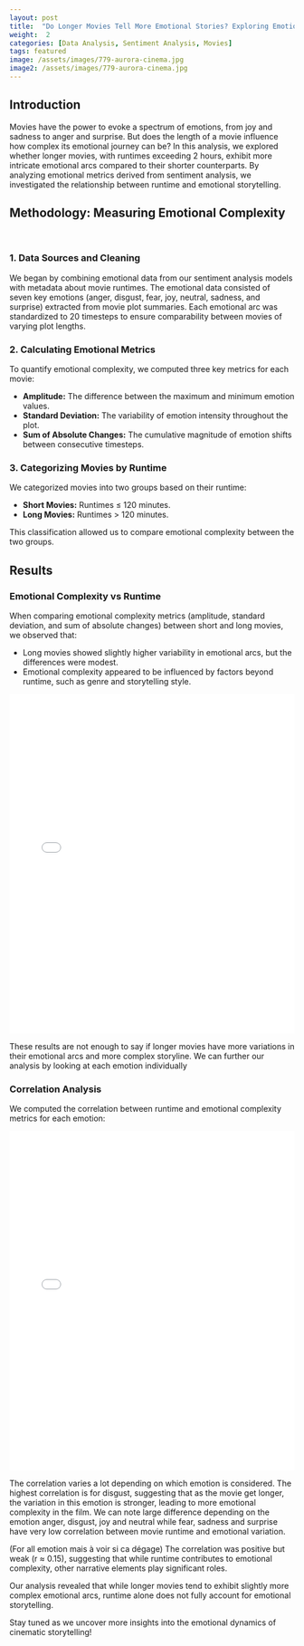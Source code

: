 ```yaml
---
layout: post
title:  "Do Longer Movies Tell More Emotional Stories? Exploring Emotional Complexity in Runtime"
weight:  2
categories: [Data Analysis, Sentiment Analysis, Movies]
tags: featured
image: /assets/images/779-aurora-cinema.jpg
image2: /assets/images/779-aurora-cinema.jpg
---
```


## Introduction

Movies have the power to evoke a spectrum of emotions, from joy and sadness to anger and surprise. But does the length of a movie influence how complex its emotional journey can be? In this analysis, we explored whether longer movies, with runtimes exceeding 2 hours, exhibit more intricate emotional arcs compared to their shorter counterparts. By analyzing emotional metrics derived from sentiment analysis, we investigated the relationship between runtime and emotional storytelling.

## Methodology: Measuring Emotional Complexity

<br />

### 1. Data Sources and Cleaning

We began by combining emotional data from our sentiment analysis models with metadata about movie runtimes. The emotional data consisted of seven key emotions (anger, disgust, fear, joy, neutral, sadness, and surprise) extracted from movie plot summaries. Each emotional arc was standardized to 20 timesteps to ensure comparability between movies of varying plot lengths.

### 2. Calculating Emotional Metrics

To quantify emotional complexity, we computed three key metrics for each movie:

- **Amplitude:** The difference between the maximum and minimum emotion values.
- **Standard Deviation:** The variability of emotion intensity throughout the plot.
- **Sum of Absolute Changes:** The cumulative magnitude of emotion shifts between consecutive timesteps.

### 3. Categorizing Movies by Runtime

We categorized movies into two groups based on their runtime:
- **Short Movies:** Runtimes ≤ 120 minutes.
- **Long Movies:** Runtimes > 120 minutes.

This classification allowed us to compare emotional complexity between the two groups.

## Results

### Emotional Complexity vs Runtime

When comparing emotional complexity metrics (amplitude, standard deviation, and sum of absolute changes) between short and long movies, we observed that:

- Long movies showed slightly higher variability in emotional arcs, but the differences were modest.
- Emotional complexity appeared to be influenced by factors beyond runtime, such as genre and storytelling style.

<iframe src="{{ site.baseurl }}/assets/plot/emotional_arcs_in_movies\mean_emotional_variation.png" width="100%" height="600" frameborder="0"></iframe>

These results are not enough to say if longer movies have more variations in their emotional arcs and more complex storyline. We can further our analysis by looking at each emotion individually

### Correlation Analysis

We computed the correlation between runtime and emotional complexity metrics for each emotion:

<iframe src="{{ site.baseurl }}/assets\plot\emotional_arcs_in_movies\emotional_complexity_emotions.png" width="100%" height="600" frameborder="0"></iframe>

The correlation varies a lot depending on which emotion is considered. The highest correlation is for disgust, suggesting that as the movie get longer, the variation in this emotion is stronger, leading to more emotional complexity in the film. We can note large difference depending on the emotion anger, disgust, joy and neutral while fear, sadness and surprise have very low correlation between movie runtime and emotional variation. 

(For all emotion mais à voir si ca dégage)
The correlation was positive but weak (r ≈ 0.15), suggesting that while runtime contributes to emotional complexity, other narrative elements play significant roles.

Our analysis revealed that while longer movies tend to exhibit slightly more complex emotional arcs, runtime alone does not fully account for emotional storytelling.

Stay tuned as we uncover more insights into the emotional dynamics of cinematic storytelling!
